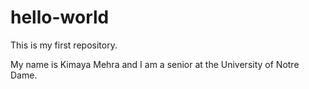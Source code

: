 # hello-world
This is my first repository. 

My name is Kimaya Mehra and I am a senior at the University of Notre Dame.
